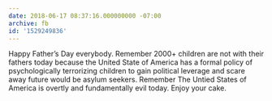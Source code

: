 ```yaml
---
date: 2018-06-17 08:37:16.000000000 -07:00
archive: fb
id: '1529249836'
---
```


Happy Father’s Day everybody. Remember 2000+ children are not with their fathers today because the United State of America has a formal policy of psychologically terrorizing children to gain political leverage and scare away future would be asylum seekers. Remember The Untied States of America is overtly and fundamentally evil today. Enjoy your cake.
